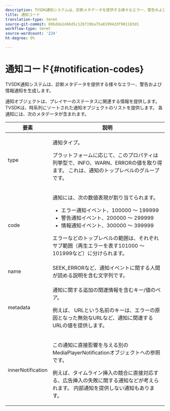 ```yaml
---
description: TVSDK通知システムは、診断メタデータを提供する様々なエラー、警告および情報通知を生成します。
title: 通知コード
translation-type: tm+mt
source-git-commit: 89bdda1d4bd5c126f19ba75a819942df901183d1
workflow-type: tm+mt
source-wordcount: '224'
ht-degree: 0%

---
```



# 通知コード{#notification-codes}

TVSDK通知システムは、診断メタデータを提供する様々なエラー、警告および情報通知を生成します。

通知オブジェクトは、プレイヤーのステータスに関連する情報を提供します。 TVSDKは、時系列にソートされた通知オブジェクトのリストを提供します。 各通知には、次のメタデータが含まれます。

<table frame="all" colsep="1" rowsep="1" id="table_1A32EFFE1834438D8261886EC9D7250D"> 
 <thead> 
  <tr rowsep="1"> 
   <th colname="1" class="entry"><b> 要素</b></th> 
   <th colname="2" class="entry"><b> 説明</b></th> 
  </tr> 
 </thead>
 <tbody> 
  <tr rowsep="1"> 
   <td colname="1"><span class="codeph"> type</span> </td> 
   <td colname="2"> <p>通知タイプ。 </p> <p>プラットフォームに応じて、このプロパティは列挙型で、INFO、WARN、ERRORの値を取り得ます。 これは、通知のトップレベルのグループです。 </p> </td> 
  </tr> 
  <tr rowsep="1"> 
   <td colname="1"> <span class="codeph"> code</span> </td> 
   <td colname="2"> <p>通知には、次の数値表現が割り当てられます。 
     <ul id="ul_A86BF89D6B3B410E81FAD718D3C4A9F0"> 
      <li id="li_8180972D704C40098723734DD4B45643">エラー通知イベント、100000 ～ 199999 </li> 
      <li id="li_0EC29EA5F0034E5EBFEF8E68A6498D39">警告通知イベント、200000 ～ 299999 </li> 
      <li id="li_189A53D3D7EF4960A521AB04D00DCF70">情報通知イベント、300000 ～ 399999 </li> 
     </ul> </p> <p>エラーなどのトップレベルの範囲は、それぞれサブ範囲（再生エラーを表す101000 ～ 101999など）に分けられます。 </p> </td> 
  </tr> 
  <tr rowsep="1"> 
   <td colname="1"><span class="codeph"> name</span> </td> 
   <td colname="2"><span class="codeph"> SEEK_ERROR</span>など、通知イベントに関する人間が読める説明を含む文字列です。 </td> 
  </tr> 
  <tr rowsep="1"> 
   <td colname="1"><span class="codeph"> metadata</span> </td> 
   <td colname="2"> <p>通知に関する追加の関連情報を含むキー/値のペア。 </p> <p>例えば、<span class="codeph"> URL</span>という名前のキーは、エラーの原因となった無効なURLなど、通知に関連するURLの値を提供します。 </p> </td> 
  </tr> 
  <tr rowsep="0"> 
   <td colname="1"><span class="codeph"> innerNotification</span> </td> 
   <td colname="2"> <p>この通知に直接影響を与える別の<span class="codeph"> MediaPlayerNotification</span>オブジェクトへの参照です。 </p> <p>例えば、タイムライン挿入の競合に直接対応する、広告挿入の失敗に関する通知などが考えられます。 内部通知を提供しない通知もあります。 </p> </td> 
  </tr> 
 </tbody> 
</table>